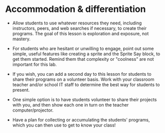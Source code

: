 # Accommodation & differentiation
- Allow students to use whatever resources they need, including instructors, peers, and web searches if necessary, to create their programs. The goal of this lesson is exploration and exposure, not mastery.
- For students who are hesitant or unwilling to engage, point out some simple, useful features like creating a sprite and the Sprite Say block, to get them started. Remind them that complexity or "coolness" are not important for this lab.
- If you wish, you can add a second day to this lesson for students to share their programs on a volunteer basis. Work with your classroom teacher and/or school IT staff to determine the best way for students to present.
- One simple option is to have students volunteer to share their projects with you, and then show each one in turn on the teacher computer/projector.
  
- Have a plan for collecting or accumulating the students' programs, which you can then use to get to know your class!
